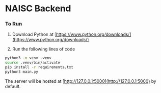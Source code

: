 # NAISC Backend

### To Run

1. Download Python at [https://www.python.org/downloads/](https://www.python.org/downloads/)

2. Run the following lines of code
```bash
python3 -m venv .venv
source .venv/bin/activate
pip install -r requirements.txt
python3 main.py
```
The server will be hosted at [http://127.0.0.1:5000](http://127.0.0.1:5000) by default.
